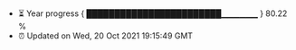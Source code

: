 - ⏳ Year progress { ████████████████████████▁▁▁▁▁▁ } 80.22 %
- ⏰ Updated on Wed, 20 Oct 2021 19:15:49 GMT

